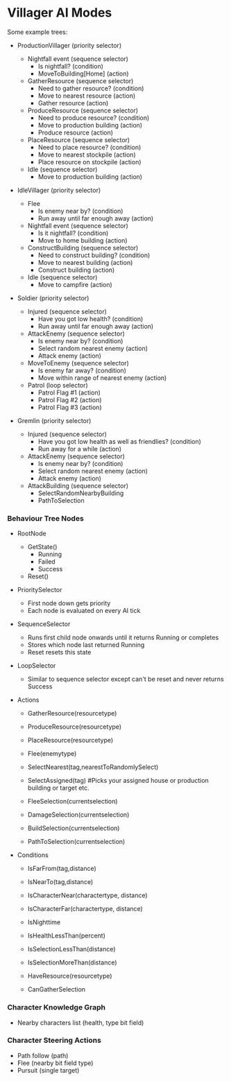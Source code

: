 # Villager AI Modes

Some example trees:

- ProductionVillager (priority selector)
	* Nightfall event (sequence selector)
		* Is nightfall? (condition)
		* MoveToBuilding[Home] (action)
	* GatherResource (sequence selector)
		* Need to gather resource? (condition)
		* Move to nearest resource (action)
		* Gather resource (action)
	* ProduceResource (sequence selector)
		* Need to produce resource? (condition)
		* Move to production building (action)
		* Produce resource (action)
	* PlaceResource (sequence selector)
		* Need to place resource? (condition)
		* Move to nearest stockpile (action)
		* Place resource on stockpile (action)
	* Idle (sequence selector)
		* Move to production building (action)

- IdleVillager (priority selector)
	* Flee
		* Is enemy near by? (condition)
		* Run away until far enough away (action)
	* Nightfall event (sequence selector)
		* Is it nightfall? (condition)
		* Move to home building (action)
	* ConstructBuilding (sequence selector)
		* Need to construct building? (condition)
		* Move to nearest building (action)
		* Construct building (action)
	* Idle (sequence selector)
		* Move to campfire (action)

* Soldier (priority selector)
	* Injured (sequence selector)
		* Have you got low health? (condition)
		* Run away until far enough away (action)
	* AttackEnemy (sequence selector)
		* Is enemy near by? (condition)
		* Select random nearest enemy (action)
		* Attack enemy (action)
	* MoveToEnemy (sequence selector)
		* Is enemy far away? (condition)
		* Move within range of nearest enemy (action)
	* Patrol (loop selector)
		* Patrol Flag #1 (action)
		* Patrol Flag #2 (action)
		* Patrol Flag #3 (action)

* Gremlin (priority selector)
	* Injured (sequence selector)
		* Have you got low health as well as friendlies? (condition)
		* Run away for a while (action)
	* AttackEnemy (sequence selector)
		* Is enemy near by? (condition)
		* Select random nearest enemy (action)
		* Attack enemy (action)
	* AttackBuilding (sequence selector)
		* SelectRandomNearbyBuilding
		* PathToSelection


### Behaviour Tree Nodes

- RootNode
	* GetState()
		* Running
		* Failed
		* Success
	* Reset()

- PrioritySelector
	* First node down gets priority
	* Each node is evaluated on every AI tick

- SequenceSelector
	* Runs first child node onwards until it returns Running or completes
	* Stores which node last returned Running
	* Reset resets this state

- LoopSelector
	* Similar to sequence selector except can't be reset and never returns Success

- Actions
	* GatherResource(resourcetype)
	* ProduceResource(resourcetype)
	* PlaceResource(resourcetype)
	* Flee(enemytype)
	
	* SelectNearest(tag,nearestToRandomlySelect)
	* SelectAssigned(tag) #Picks your assigned house or production building or target etc.

	* FleeSelection(currentselection)
	* DamageSelection(currentselection)
	* BuildSelection(currentselection)
	* PathToSelection(currentselection)

- Conditions
	* IsFarFrom(tag,distance)
	* IsNearTo(tag,distance)

	* IsCharacterNear(charactertype, distance)
	* IsCharacterFar(charactertype, distance)
	* IsNighttime
	* IsHealthLessThan(percent)
	* IsSelectionLessThan(distance)
	* IsSelectionMoreThan(distance)
	* HaveResource(resourcetype)
	* CanGatherSelection

### Character Knowledge Graph
- Nearby characters list (health, type bit field)

### Character Steering Actions
- Path follow (path)
- Flee (nearby bit field type)
- Pursuit (single target)
